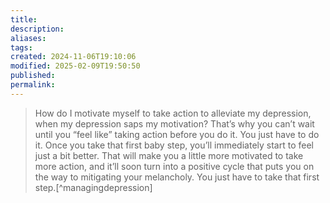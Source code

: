 ```yaml
---
title: 
description: 
aliases: 
tags: 
created: 2024-11-06T19:10:06
modified: 2025-02-09T19:50:50
published: 
permalink: 
---
```



> How do I motivate myself to take action to alleviate my depression, when my depression saps my motivation? That’s why you can’t wait until you “feel like” taking action before you do it. You just have to do it. Once you take that first baby step, you’ll immediately start to feel just a bit better. That will make you a little more motivated to take more action, and it’ll soon turn into a positive cycle that puts you on the way to mitigating your melancholy. You just have to take that first step.[^managingdepression]

[^managindepression]: https://www.artofmanliness.com/featured/managing-depression
